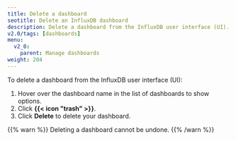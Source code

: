 ```yaml
---
title: Delete a dashboard
seotitle: Delete an InfluxDB dashboard
description: Delete a dashboard from the InfluxDB user interface (UI).
v2.0/tags: [dashboards]
menu:
  v2_0:
    parent: Manage dashboards
weight: 204
---
```


To delete a dashboard from the InfluxDB user interface (UI):

1. Hover over the dashboard name in the list of dashboards to show options.
2. Click **{{< icon "trash" >}}**.    
3. Click **Delete** to delete your dashboard.

{{% warn %}}
Deleting a dashboard cannot be undone.
{{% /warn %}}
